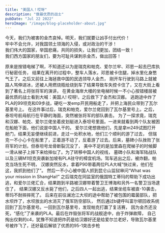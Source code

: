 ```yaml
---
title: "美国人！哎呀"
description: "做最优质的战士"
pubDate: "Jul 22 2022"
heroImage: "/image/blog-placeholder-about.jpg"
---
```


今天，我们为被害的金杰哀悼。明天，我们就要让凶手付出代价！<br>
牢中不会允许，对我国领土领海的入侵，或对政治的干涉！<br>
我们伟大的国家，举国悲痛，共同的损失，让我们更加，团结一致！<br>
我们西方国家的朋友们，要为可耻共谋刺杀金杰，做出回答！

原来是按错电梯了啊，不知道还以为是瑞克和帕克、爱尔兰牢、邓恩一起去巴库执行秘密任务，
结果在离开的过程中，整车人落水，邓恩被卡住腿，掉水里化身憋气王了。之后又前往上海拯救中国的民选领导人金杰，
刚开车行驶到马路上就被路人骂伸进冰，还被人用燃烧瓶给烧到车了结果导致车失控卡住了，又在大街上看到了著名上将张将军的演讲，
在黄金海岸大楼的坐电梯时候一不小心按错楼层被最优质的战士看到大喊：美国人! 哎呀!，之后救下了金杰和汉娜。
逃跑途中炸了PLA的99坦克和09步战，硬吃一发emp开民用船走了，并把上海民众带到了瓦尔基里号上。
在这件事过后，瑞克和帕克，爱尔兰佬回到了瓦尔基里号上。之后，泰坦号航母航行在平静的海面，突然被张将军的部队袭击。
为了一探求竟，瑞克和汉娜、帕克、爱尔兰佬坐着皮划艇进入泰坦号里面。一进来就看到两个队友被困在船舱下面，他们说是中国人干的。
爱尔兰佬想救他们，先是拿m249试图打开舱门，结果无妄便继续前进，走过一处积水地，他们三个顺利的游了过去，
但瑞克一不小心卡在船里了，正着游不动了，反着游了过去。后来，墓碑小队挫败了张将军的计划，但泰坦号龙骨断裂沉没了，
美中不足的是加里森在爬梯子的时候脚一滑从梯子上摔下来给摔似了。为了转移中国人的视线，
墓碑小队和海军陆战队以及三辆M1坦克突袭新加坡有PLA驻守的樟宜机场。驾车逃出之后，被炸翻，帕克当场生死不明，
汉娜突然反水，拿着P90带着两位PLA大喊“快过来，他们在这，我抓到他们了”。
然后一不小心被中国人抓到昆仑山监狱审问“What was your mission in ShangHai!”
之后瑞克在同监室的俄国特工蒂玛的帮助下成功出逃，和爱尔兰佬汇合，结果跑到半路被汉娜带着警卫王博海和另外一名警卫当场逮住了，
结果汉娜又反水毙了他们，之后四人一起出逃，结果坐缆车被直-10袭击，蒂玛不耐摔摔死了。
后来在前往澜沧江大坝的途中帮助了被包围的霉菌部队，把水坝炸了，水坝放出的水消灭了俄军防空部队，
然后通过b键呼叫富尔顿回收系统回到了瓦尔基里号。一回到瓦尔基里号，发现帕克打赢了复活赛，
因为金杰还没死，“感化”了来袭的PLA。最后在炸毁张将军的战舰途中，由于炸弹故障，
自己掏出仅剩的c4，犹豫不知道把炸药是给汉娜好还是给爱尔兰老好，导致瓦尔基里号被炸飞了，还好最后解锁了优质的95-1突击步枪